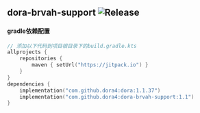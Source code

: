 dora-brvah-support
![Release](https://jitpack.io/v/dora4/dora-brvah-support.svg)
--------------------------------

#### gradle依赖配置

```kotlin
// 添加以下代码到项目根目录下的build.gradle.kts
allprojects {
    repositories {
        maven { setUrl("https://jitpack.io") }
    }
}
dependencies {
    implementation("com.github.dora4:dora:1.1.37")
    implementation("com.github.dora4:dora-brvah-support:1.1")
}
```
